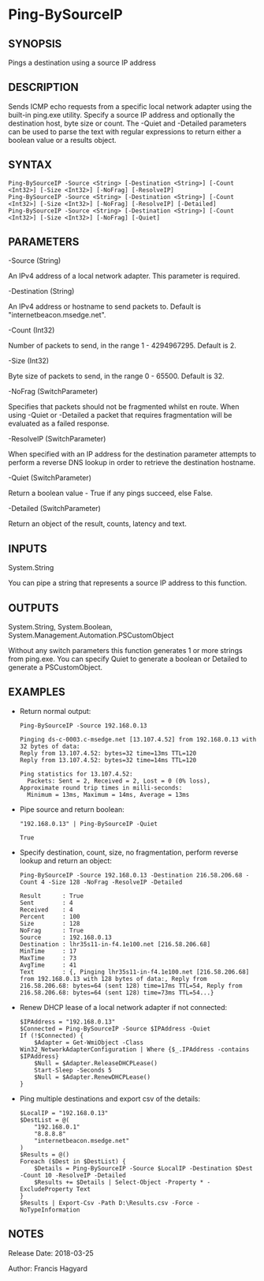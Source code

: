 # Ping-BySourceIP

SYNOPSIS
--------
Pings a destination using a source IP address

DESCRIPTION
-----------
Sends ICMP echo requests from a specific local network adapter using the built-in 
ping.exe utility. Specify a source IP address and optionally the destination host, 
byte size or count. The -Quiet and -Detailed parameters can be used to parse the 
text with regular expressions to return either a boolean value or a results object.

SYNTAX
------
    Ping-BySourceIP -Source <String> [-Destination <String>] [-Count <Int32>] [-Size <Int32>] [-NoFrag] [-ResolveIP] 
    Ping-BySourceIP -Source <String> [-Destination <String>] [-Count <Int32>] [-Size <Int32>] [-NoFrag] [-ResolveIP] [-Detailed]
    Ping-BySourceIP -Source <String> [-Destination <String>] [-Count <Int32>] [-Size <Int32>] [-NoFrag] [-Quiet]

PARAMETERS
----------
-Source (String)

An IPv4 address of a local network adapter. This parameter is required.

-Destination (String)

An IPv4 address or hostname to send packets to. Default is "internetbeacon.msedge.net".

-Count (Int32)

Number of packets to send, in the range 1 - 4294967295. Default is 2.

-Size (Int32)

Byte size of packets to send, in the range 0 - 65500. Default is 32.

-NoFrag (SwitchParameter)

Specifies that packets should not be fragmented whilst en route. When using -Quiet 
or -Detailed a packet that requires fragmentation will be evaluated as a failed response.
    
-ResolveIP (SwitchParameter)

When specified with an IP address for the destination parameter attempts to 
perform a reverse DNS lookup in order to retrieve the destination hostname.

-Quiet (SwitchParameter)
  
Return a boolean value - True if any pings succeed, else False.

-Detailed (SwitchParameter)

Return an object of the result, counts, latency and text.

INPUTS
------
System.String

You can pipe a string that represents a source IP address to this function.

OUTPUTS
-------
System.String, System.Boolean, System.Management.Automation.PSCustomObject

Without any switch parameters this function generates 1 or more strings from ping.exe.
You can specify Quiet to generate a boolean or Detailed to generate a PSCustomObject.

EXAMPLES
--------

- Return normal output:

      Ping-BySourceIP -Source 192.168.0.13
      
      Pinging ds-c-0003.c-msedge.net [13.107.4.52] from 192.168.0.13 with 32 bytes of data:
      Reply from 13.107.4.52: bytes=32 time=13ms TTL=120
      Reply from 13.107.4.52: bytes=32 time=14ms TTL=120

      Ping statistics for 13.107.4.52:
        Packets: Sent = 2, Received = 2, Lost = 0 (0% loss),
      Approximate round trip times in milli-seconds:
        Minimum = 13ms, Maximum = 14ms, Average = 13ms

- Pipe source and return boolean:

      "192.168.0.13" | Ping-BySourceIP -Quiet
      
      True

- Specify destination, count, size, no fragmentation, perform reverse lookup and return an object:

      Ping-BySourceIP -Source 192.168.0.13 -Destination 216.58.206.68 -Count 4 -Size 128 -NoFrag -ResolveIP -Detailed
      
      Result      : True
      Sent        : 4
      Received    : 4
      Percent     : 100
      Size        : 128
      NoFrag      : True
      Source      : 192.168.0.13
      Destination : lhr35s11-in-f4.1e100.net [216.58.206.68]
      MinTime     : 17
      MaxTime     : 73
      AvgTime     : 41
      Text        : {, Pinging lhr35s11-in-f4.1e100.net [216.58.206.68] from 192.168.0.13 with 128 bytes of data:, Reply from 216.58.206.68: bytes=64 (sent 128) time=17ms TTL=54, Reply from 216.58.206.68: bytes=64 (sent 128) time=73ms TTL=54...}

- Renew DHCP lease of a local network adapter if not connected:

      $IPAddress = "192.168.0.13"
      $Connected = Ping-BySourceIP -Source $IPAddress -Quiet
      If (!$Connected) {
          $Adapter = Get-WmiObject -Class Win32_NetworkAdapterConfiguration | Where {$_.IPAddress -contains $IPAddress}
          $Null = $Adapter.ReleaseDHCPLease()
          Start-Sleep -Seconds 5
          $Null = $Adapter.RenewDHCPLease()
      }
      
- Ping multiple destinations and export csv of the details:

      $LocalIP = "192.168.0.13"
      $DestList = @(
          "192.168.0.1"
          "8.8.8.8"
          "internetbeacon.msedge.net"
      )
      $Results = @()
      Foreach ($Dest in $DestList) {
          $Details = Ping-BySourceIP -Source $LocalIP -Destination $Dest -Count 10 -ResolveIP -Detailed
          $Results += $Details | Select-Object -Property * -ExcludeProperty Text
      }
      $Results | Export-Csv -Path D:\Results.csv -Force -NoTypeInformation

NOTES
-----
Release Date: 2018-03-25

Author: Francis Hagyard
